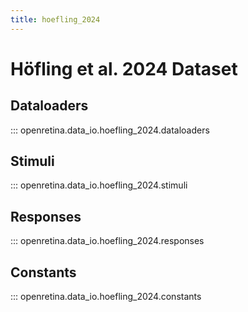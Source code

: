 ```yaml
---
title: hoefling_2024
---
```


# Höfling et al. 2024 Dataset

## Dataloaders

::: openretina.data_io.hoefling_2024.dataloaders

## Stimuli

::: openretina.data_io.hoefling_2024.stimuli

## Responses

::: openretina.data_io.hoefling_2024.responses

## Constants

::: openretina.data_io.hoefling_2024.constants 
